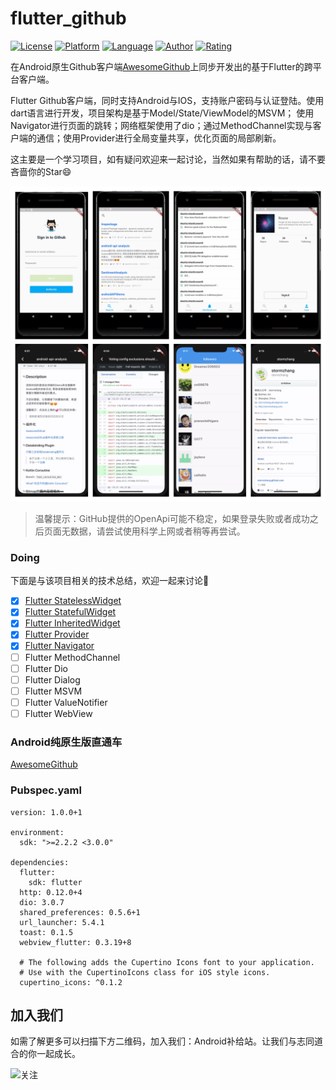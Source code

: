 # flutter_github

[![License](https://img.shields.io/badge/license-Apache%202-green.svg)](https://www.apache.org/licenses/LICENSE-2.0)
[![Platform](https://img.shields.io/badge/platform-android%20%7C%20ios-brightgreen)](https://flutter.dev/)
[![Language](https://img.shields.io/badge/language-dart-ff69b4)](https://dart.dev/)
[![Author](https://img.shields.io/badge/Author-idisfkj-orange.svg)](https://idisfkj.github.io/archives/)
[![Rating](https://img.shields.io/chrome-web-store/stars/nimelepbpejjlbmoobocpfnjhihnpked.svg)]()

在Android原生Github客户端[AwesomeGithub](https://github.com/idisfkj/AwesomeGithub)上同步开发出的基于Flutter的跨平台客户端。

Flutter Github客户端，同时支持Android与IOS，支持账户密码与认证登陆。使用dart语言进行开发，项目架构是基于Model/State/ViewModel的MSVM；
使用Navigator进行页面的跳转；网络框架使用了dio；通过MethodChannel实现与客户端的通信；使用Provider进行全局变量共享，优化页面的局部刷新。

这主要是一个学习项目，如有疑问欢迎来一起讨论，当然如果有帮助的话，请不要吝啬你的Star😄

![flutter_github_preview](https://github.com/idisfkj/flutter_github/raw/master/images/flutter_github_preview.png)

> 温馨提示：GitHub提供的OpenApi可能不稳定，如果登录失败或者成功之后页面无数据，请尝试使用科学上网或者稍等再尝试。

### Doing
下面是与该项目相关的技术总结，欢迎一起来讨论👏

- [x] [Flutter StatelessWidget](https://mp.weixin.qq.com/s?__biz=MzIzNTc5NDY4Nw==&mid=2247484222&idx=1&sn=d11adb51b2488310d0e99e85edad3929&chksm=e8e0faaedf9773b89b3db238ea978ab285055456ef127e550cad576cfe43e6ee646f3fb45b8e&token=288527406&lang=zh_CN#rd)
- [x] [Flutter StatefulWidget](https://mp.weixin.qq.com/s?__biz=MzIzNTc5NDY4Nw==&mid=2247484232&idx=1&sn=008d1782cefdd8555f2b95681b33f27a&chksm=e8e0fad8df9773ce71e2914bf4bb8510d8e6b16911cf3aef45eca95a939e0c297a162b061545&token=288527406&lang=zh_CN#rd)
- [x] [Flutter InheritedWidget](https://mp.weixin.qq.com/s?__biz=MzIzNTc5NDY4Nw==&mid=2247484244&idx=1&sn=08aadb3de199382bce2c9cd8ebb9fa1b&chksm=e8e0fac4df9773d2557bbe430577000814edb33fbb0ffb6060bd927056019b5ae50790afa3bd&token=288527406&lang=zh_CN#rd)
- [x] [Flutter Provider](https://mp.weixin.qq.com/s?__biz=MzIzNTc5NDY4Nw==&mid=2247484324&idx=1&sn=0f0fbf7af29369de207fae9188a2dcf8&chksm=e8e0fa34df977322113a3d47296a2a21a775fad419df8c802b42a33d1a8884bf68316b351eb0&token=288527406&lang=zh_CN#rd)
- [x] [Flutter Navigator](https://mp.weixin.qq.com/s?__biz=MzIzNTc5NDY4Nw==&mid=2247484403&idx=1&sn=469720c4cfadba6275756493209dec84&chksm=e8e0fa63df9773751eccc7233916be35e1d2edf3f8b6cb826ba30a54fe8d911fa728ee47da09&token=288527406&lang=zh_CN#rd)
- [ ] Flutter MethodChannel
- [ ] Flutter Dio
- [ ] Flutter Dialog
- [ ] Flutter MSVM
- [ ] Flutter ValueNotifier
- [ ] Flutter WebView

### Android纯原生版直通车

[AwesomeGithub](https://github.com/idisfkj/AwesomeGithub)

### Pubspec.yaml

```
version: 1.0.0+1

environment:
  sdk: ">=2.2.2 <3.0.0"

dependencies:
  flutter:
    sdk: flutter
  http: 0.12.0+4
  dio: 3.0.7
  shared_preferences: 0.5.6+1
  url_launcher: 5.4.1
  toast: 0.1.5
  webview_flutter: 0.3.19+8

  # The following adds the Cupertino Icons font to your application.
  # Use with the CupertinoIcons class for iOS style icons.
  cupertino_icons: ^0.1.2

```

## 加入我们

如需了解更多可以扫描下方二维码，加入我们：Android补给站。让我们与志同道合的你一起成长。

![关注](https://github.com/idisfkj/android-api-analysis/raw/master/image/wx.jpg)

